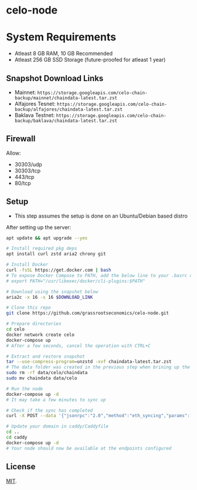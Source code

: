 # celo-node

# System Requirements

- Atleast 8 GB RAM, 10 GB Recommended
- Atleast 256 GB SSD Storage (future-proofed for atleast 1 year)

## Snapshot Download Links

- Mainnet: `https://storage.googleapis.com/celo-chain-backup/mainnet/chaindata-latest.tar.zst`
- Alfajores Tesnet: `https://storage.googleapis.com/celo-chain-backup/alfajores/chaindata-latest.tar.zst`
- Baklava Testnet: `https://storage.googleapis.com/celo-chain-backup/baklava/chaindata-latest.tar.zst`

## Firewall

Allow:

- 30303/udp
- 30303/tcp
- 443/tcp
- 80/tcp
 
## Setup

* This step assumes the setup is done on an Ubuntu/Debian based distro

After setting up the server:

```bash
apt update && apt upgrade --yes

# Install required pkg deps
apt install curl zstd aria2 chrony git

# Install Docker
curl -fsSL https://get.docker.com | bash
# To expose Docker Compose to PATH, add the below line to your .basrc or .profile
# export PATH="/usr/libexec/docker/cli-plugins:$PATH"

# Download using the snapshot below
aria2c -x 16 -s 16 $DOWNLOAD_LINK

# Clone this repo
git clone https://github.com/grassrootseconomics/celo-node.git

# Prepare directories
cd celo
docker network create celo
docker-compose up
# After a few seconds, cancel the operation with CTRL+C

# Extract and restore snapshot
tar --use-compress-program=unzstd -xvf chaindata-latest.tar.zst
# The data folder was created in the previous step when brining up the container
sudo rm -rf data/celo/chaindata
sudo mv chaindata data/celo

# Run the node
docker-compose up -d
# It may take a few minutes to sync up

# Check if the sync has completed
curl -X POST --data '{"jsonrpc":"2.0","method":"eth_syncing","params":[],"id":1}' -H "Content-Type: application/json" http://localhost:8545

# Update your domain in caddy/Caddyfile
cd ..
cd caddy
docker-compose up -d
# Your node should now be available at the endpoints configured
```

## License

[MIT](LICENSE).

